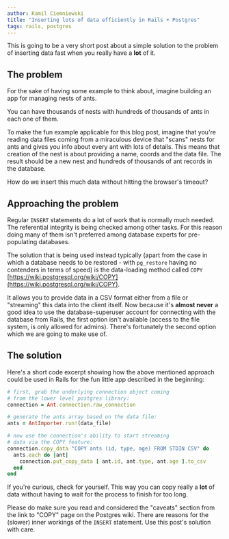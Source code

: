 ```yaml
---
author: Kamil Ciemniewski
title: "Inserting lots of data efficiently in Rails + Postgres"
tags: rails, postgres
---
```


This is going to be a very short post about a simple solution to the problem of inserting data fast when you really have a **lot** of it.

## The problem

For the sake of having some example to think about, imagine building an app for managing nests of ants.

You can have thousands of nests with hundreds of thousands of ants in each one of them.

To make the fun example applicable for this blog post, imagine that you're reading data files coming from a miraculous device that "scans" nests for ants and gives you info about every ant with lots of details. This means that creation of the nest is about providing a name, coords and the data file. The result should be a new nest and hundreds of thousands of ant records in the database.

How do we insert this much data without hitting the browser's timeout?

## Approaching the problem

Regular `INSERT` statements do a lot of work that is normally much needed. The referential integrity is being checked among other tasks. For this reason doing many of them isn't preferred among database experts for pre-populating databases.

The solution that is being used instead typically (apart from the case in which a database needs to be restored - with `pg_restore` having no contenders in terms of speed) is the data-loading method called `COPY` [https://wiki.postgresql.org/wiki/COPY](https://wiki.postgresql.org/wiki/COPY).

It allows you to provide data in a CSV format either from a file or "streaming" this data into the client itself. Now because it's **almost never** a good idea to use the database-superuser account for connecting with the database from Rails, the first option isn't available (access to the file system, is only allowed for admins). There's fortunately the second option which we are going to make use of.

## The solution

Here's a short code excerpt showing how the above mentioned approach could be used in Rails for the fun little app described in the beginning:

```ruby
# first, grab the underlying connection object coming
# from the lower level postgres library:
connection = Ant.connection.raw_connection

# generate the ants array based on the data file:
ants = AntImporter.run!(data_file)

# now use the connection's ability to start streaming
# data via the COPY feature:
connection.copy_data "COPY ants (id, type, age) FROM STDIN CSV" do
  ants.each do |ant|
    connection.put_copy_data [ ant.id, ant.type, ant.age ].to_csv
  end
end
```

If you're curious, check for yourself. This way you can copy really a **lot** of data without having to wait for the process to finish for too long.

Please do make sure you read and considered the "caveats" section from the link to "COPY" page on the Postgres wiki. There are reasons for the (slower) inner workings of the `INSERT` statement. Use this post's solution with care.
